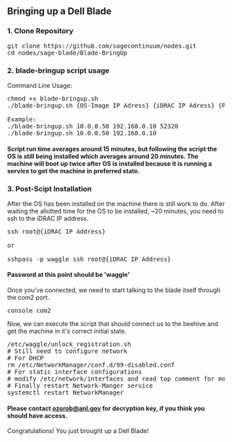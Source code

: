 ## Bringing up a Dell Blade 

### 1. Clone Repository

<pre>
git clone https://github.com/sagecontinuum/nodes.git
cd nodes/sage-blade/Blade-BringUp
</pre>

### 2. blade-bringup script usage

Command Line Usage:
<pre>
chmod +x blade-bringup.sh
./blade-bringup.sh {OS-Image IP Adress} {iDRAC IP Adress} {Port (default: 22)}

Example:
./blade-bringup.sh 10.0.0.50 192.168.0.10 52320
./blade-bringup.sh 10.0.0.50 192.168.0.10
</pre>

#### Script run time averages around 15 minutes, but following the script the OS is still being installed which averages around 20 minutes. The machine will boot up twice after OS is installed because it is running a service to get the machine in preferred state.

### 3. Post-Scipt Installation

After the OS has been installed on the machine there is still work to do. After waiting the allotted time for the OS to be installed, ~20 minutes, you need to ssh to the iDRAC IP address.

<pre>
ssh root@{iDRAC IP Address}

or 

sshpass -p waggle ssh root@{iDRAC IP Address}
</pre>

#### Password at this point should be 'waggle' 

Once you've connected, we need to start talking to the blade itself through the com2 port.

<pre>
console com2
</pre>

Now, we can execute the script that should connect us to the beehive and get the machine in it's correct initial state.

<pre>
/etc/waggle/unlock_registration.sh
# Still need to configure network
# For DHCP
rm /etc/NetworkManager/conf.d/99-disabled.conf
# For static interface configurations
# modify /etc/network/interfaces and read top comment for more information
# Finally restart Network-Manger service
systemctl restart NetworkManager
</pre>

#### Please contact ozorob@anl.gov for decryption key, if you think you should have access.

Congratulations! You just brought up a Dell Blade!
